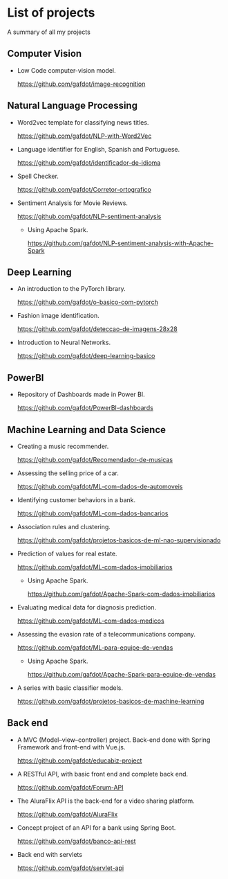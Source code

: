 # List of projects
A summary of all my projects
## Computer Vision
* Low Code computer-vision model.

  https://github.com/gafdot/image-recognition

## Natural Language Processing

* Word2vec template for classifying news titles.

  https://github.com/gafdot/NLP-with-Word2Vec

* Language identifier for English, Spanish and Portuguese.

  https://github.com/gafdot/identificador-de-idioma

* Spell Checker.

  https://github.com/gafdot/Corretor-ortografico

* Sentiment Analysis for Movie Reviews.

  https://github.com/gafdot/NLP-sentiment-analysis

  * Using Apache Spark.
 
    https://github.com/gafdot/NLP-sentiment-analysis-with-Apache-Spark
## Deep Learning

* An introduction to the PyTorch library.

  https://github.com/gafdot/o-basico-com-pytorch

* Fashion image identification.

  https://github.com/gafdot/deteccao-de-imagens-28x28

* Introduction to Neural Networks.

  https://github.com/gafdot/deep-learning-basico
## PowerBI

* Repository of Dashboards made in Power BI.

  https://github.com/gafdot/PowerBI-dashboards
## Machine Learning and Data Science

* Creating a music recommender.

  https://github.com/gafdot/Recomendador-de-musicas

* Assessing the selling price of a car.

  https://github.com/gafdot/ML-com-dados-de-automoveis

* Identifying customer behaviors in a bank.
  
  https://github.com/gafdot/ML-com-dados-bancarios
  
* Association rules and clustering.

  https://github.com/gafdot/projetos-basicos-de-ml-nao-supervisionado

* Prediction of values ​​for real estate.

  https://github.com/gafdot/ML-com-dados-imobiliarios

  * Using Apache Spark.

    https://github.com/gafdot/Apache-Spark-com-dados-imobiliarios

* Evaluating medical data for diagnosis prediction.
  
  https://github.com/gafdot/ML-com-dados-medicos

* Assessing the evasion rate of a telecommunications company.
  
  https://github.com/gafdot/ML-para-equipe-de-vendas

  * Using Apache Spark.
 
    https://github.com/gafdot/Apache-Spark-para-equipe-de-vendas

* A series with basic classifier models.
 
  https://github.com/gafdot/projetos-basicos-de-machine-learning
## Back end
* A MVC (Model–view–controller) project. Back-end done with Spring Framework and front-end with Vue.js.
  
  https://github.com/gafdot/educabiz-project

* A RESTful API, with basic front end and complete back end.
  
  https://github.com/gafdot/Forum-API

* The AluraFlix API is the back-end for a video sharing platform.
  
  https://github.com/gafdot/AluraFlix

* Concept project of an API for a bank using Spring Boot.
  
  https://github.com/gafdot/banco-api-rest

* Back end with servlets
  
  https://github.com/gafdot/servlet-api
